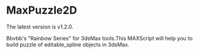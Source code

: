 # MaxPuzzle2D
The latest version is v1.2.0.

Bbvbb's "Rainbow Series" for 3dsMax tools.This MAXScript will help you to build puzzle of editable_spline objects in 3dsMax.
